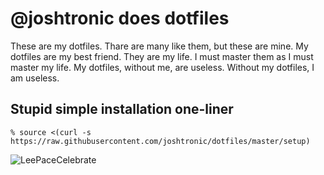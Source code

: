 # @joshtronic does dotfiles

These are my dotfiles. Thare are many like them, but these are mine. My
dotfiles are my best friend. They are my life. I must master them as I must
master my life. My dotfiles, without me, are useless. Without my dotfiles, I am
useless.

## Stupid simple installation one-liner

`% source <(curl -s https://raw.githubusercontent.com/joshtronic/dotfiles/master/setup)`

![LeePaceCelebrate](http://i.giphy.com/Vc5x1pG5RFH3O.gif)
